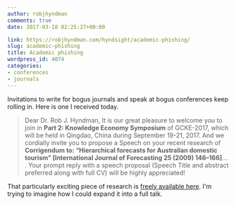 ```yaml
---
author: robjhyndman
comments: true
date: 2017-03-18 02:25:27+00:00

link: https://robjhyndman.com/hyndsight/academic-phishing/
slug: academic-phishing
title: Academic phishing
wordpress_id: 4074
categories:
- conferences
- journals
---
```


Invitations to write for bogus journals and speak at bogus conferences keep rolling in. Here is one I received today.


> Dear Dr. Rob J. Hyndman,
> It is our great pleasure to welcome you to join in **Part 2: Knowledge Economy Symposium** of GCKE-2017, which will be held in Qingdao, China during September 19-21, 2017. And we cordially invite you to propose a Speech on your recent research of **Corrigendum to: “Hierarchical forecasts for Australian domestic tourism” [International Journal of Forecasting 25 (2009) 146–166]**... . Your prompt reply with a speech proposal (Speech Title and abstract preferred along with full CV) will be highly appreciated!

That particularly exciting piece of research is [freely available here](http://www.sciencedirect.com/science/article/pii/S0169207014001113). I'm trying to imagine how I could expand it into a full talk.
